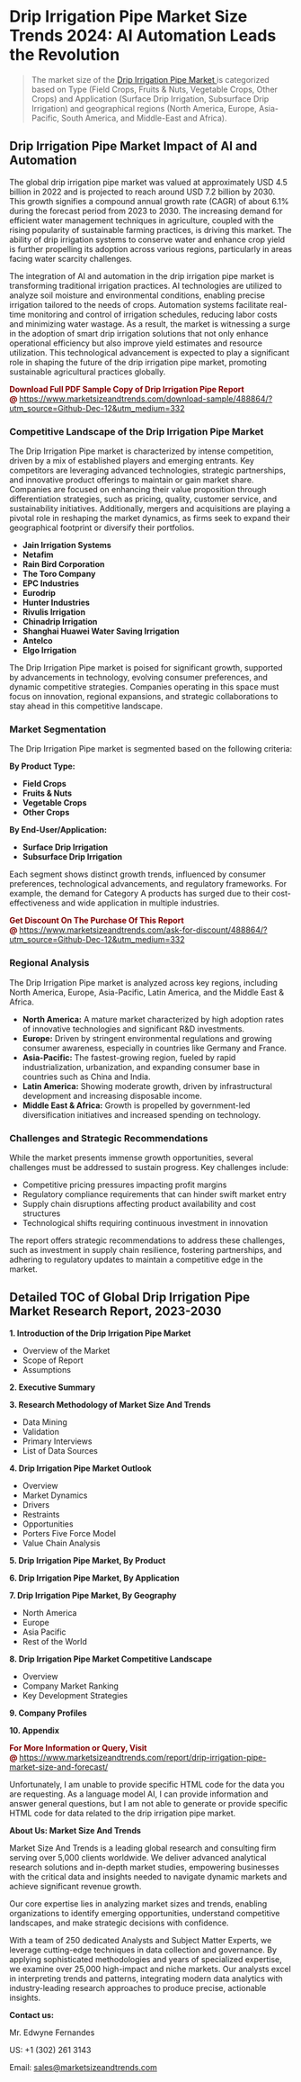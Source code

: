 <H1>Drip Irrigation Pipe Market Size Trends 2024: AI Automation Leads the Revolution</H1><blockquote><p>The market size of the <a href="https://www.marketsizeandtrends.com/download-sample/488864/?utm_source=Github-Dec-12&amp;utm_medium=332" target="_blank">Drip Irrigation Pipe Market </a>is categorized based on Type (Field Crops, Fruits & Nuts, Vegetable Crops, Other Crops) and Application (Surface Drip Irrigation, Subsurface Drip Irrigation) and geographical regions (North America, Europe, Asia-Pacific, South America, and Middle-East and Africa).</p></blockquote><p><h2>Drip Irrigation Pipe Market Impact of AI and Automation</h2><p>The global drip irrigation pipe market was valued at approximately USD 4.5 billion in 2022 and is projected to reach around USD 7.2 billion by 2030. This growth signifies a compound annual growth rate (CAGR) of about 6.1% during the forecast period from 2023 to 2030. The increasing demand for efficient water management techniques in agriculture, coupled with the rising popularity of sustainable farming practices, is driving this market. The ability of drip irrigation systems to conserve water and enhance crop yield is further propelling its adoption across various regions, particularly in areas facing water scarcity challenges.</p><p>The integration of AI and automation in the drip irrigation pipe market is transforming traditional irrigation practices. AI technologies are utilized to analyze soil moisture and environmental conditions, enabling precise irrigation tailored to the needs of crops. Automation systems facilitate real-time monitoring and control of irrigation schedules, reducing labor costs and minimizing water wastage. As a result, the market is witnessing a surge in the adoption of smart drip irrigation solutions that not only enhance operational efficiency but also improve yield estimates and resource utilization. This technological advancement is expected to play a significant role in shaping the future of the drip irrigation pipe market, promoting sustainable agricultural practices globally.</p></p><p><strong><span style="color: #800000;">Download Full PDF Sample Copy of Drip Irrigation Pipe Report @</span>&nbsp;</strong><a href="https://www.marketsizeandtrends.com/download-sample/488864/?utm_source=Github-Dec-12&amp;utm_medium=332">https://www.marketsizeandtrends.com/download-sample/488864/?utm_source=Github-Dec-12&amp;utm_medium=332</a></p><h3>Competitive Landscape of the Drip Irrigation Pipe Market</h3><p>The Drip Irrigation Pipe market is characterized by intense competition, driven by a mix of established players and emerging entrants. Key competitors are leveraging advanced technologies, strategic partnerships, and innovative product offerings to maintain or gain market share. Companies are focused on enhancing their value proposition through differentiation strategies, such as pricing, quality, customer service, and sustainability initiatives. Additionally, mergers and acquisitions are playing a pivotal role in reshaping the market dynamics, as firms seek to expand their geographical footprint or diversify their portfolios.</p><p><strong><p><ul><li>Jain Irrigation Systems </li><li> Netafim </li><li> Rain Bird Corporation </li><li> The Toro Company </li><li> EPC Industries </li><li> Eurodrip </li><li> Hunter Industries </li><li> Rivulis Irrigation </li><li> Chinadrip Irrigation </li><li> Shanghai Huawei Water Saving Irrigation </li><li> Antelco </li><li> Elgo Irrigation</p></li></ul></p></strong></p><p>The Drip Irrigation Pipe market is poised for significant growth, supported by advancements in technology, evolving consumer preferences, and dynamic competitive strategies. Companies operating in this space must focus on innovation, regional expansions, and strategic collaborations to stay ahead in this competitive landscape.</p><h3>Market Segmentation</h3><p>The Drip Irrigation Pipe market is segmented based on the following criteria:</p><p><strong>By Product Type:</strong></p><p><strong><p><ul><li>Field Crops </li><li> Fruits & Nuts </li><li> Vegetable Crops </li><li> Other Crops</p></li></ul></p></strong></p><p><strong>By End-User/Application:</strong></p><p><strong><p><ul><li>Surface Drip Irrigation </li><li> Subsurface Drip Irrigation</p></li></ul></p></strong></p><p>Each segment shows distinct growth trends, influenced by consumer preferences, technological advancements, and regulatory frameworks. For example, the demand for Category A products has surged due to their cost-effectiveness and wide application in multiple industries.</p><p><strong><span style="color: #800000;">Get Discount On The Purchase Of This Report @&nbsp;</span></strong><a href="https://www.marketsizeandtrends.com/ask-for-discount/488864/?utm_source=Github-Dec-12&amp;utm_medium=332">https://www.marketsizeandtrends.com/ask-for-discount/488864/?utm_source=Github-Dec-12&amp;utm_medium=332</a></p><h3>Regional Analysis</h3><p>The Drip Irrigation Pipe market is analyzed across key regions, including North America, Europe, Asia-Pacific, Latin America, and the Middle East &amp; Africa.</p><ul><li><strong>North America:</strong> A mature market characterized by high adoption rates of innovative technologies and significant R&amp;D investments.</li><li><strong>Europe:</strong> Driven by stringent environmental regulations and growing consumer awareness, especially in countries like Germany and France.</li><li><strong>Asia-Pacific:</strong> The fastest-growing region, fueled by rapid industrialization, urbanization, and expanding consumer base in countries such as China and India.</li><li><strong>Latin America:</strong> Showing moderate growth, driven by infrastructural development and increasing disposable income.</li><li><strong>Middle East &amp; Africa:</strong> Growth is propelled by government-led diversification initiatives and increased spending on technology.</li></ul><h3>Challenges and Strategic Recommendations</h3><p>While the market presents immense growth opportunities, several challenges must be addressed to sustain progress. Key challenges include:</p><ul><li>Competitive pricing pressures impacting profit margins</li><li>Regulatory compliance requirements that can hinder swift market entry</li><li>Supply chain disruptions affecting product availability and cost structures</li><li>Technological shifts requiring continuous investment in innovation</li></ul><p>The report offers strategic recommendations to address these challenges, such as investment in supply chain resilience, fostering partnerships, and adhering to regulatory updates to maintain a competitive edge in the market.</p><h2>Detailed TOC of Global Drip Irrigation Pipe Market Research Report, 2023-2030</h2><p><strong>1. Introduction of the Drip Irrigation Pipe Market</strong></p><ul><li>Overview of the Market</li><li>Scope of Report</li><li>Assumptions&nbsp;</li></ul><p><strong>2. Executive Summary</strong></p><p><strong>3. Research Methodology of <strong>Market Size And Trends</strong></strong></p><ul><li>Data Mining</li><li>Validation</li><li>Primary Interviews</li><li>List of Data Sources&nbsp;</li></ul><p><strong>4. Drip Irrigation Pipe Market Outlook</strong></p><ul><li>Overview</li><li>Market Dynamics</li><li>Drivers</li><li>Restraints</li><li>Opportunities</li><li>Porters Five Force Model</li><li>Value Chain Analysis&nbsp;</li></ul><p><strong>5. Drip Irrigation Pipe Market, By Product</strong></p><p><strong>6. Drip Irrigation Pipe Market, By Application</strong></p><p><strong>7. Drip Irrigation Pipe Market, By Geography</strong></p><ul><li>North America</li><li>Europe</li><li>Asia Pacific</li><li>Rest of the World&nbsp;</li></ul><p><strong>8. Drip Irrigation Pipe Market Competitive Landscape</strong></p><ul><li>Overview</li><li>Company Market Ranking</li><li>Key Development Strategies&nbsp;</li></ul><p><strong>9. Company Profiles</strong></p><p><strong>10. Appendix</strong></p><p><strong><span style="color: #800000;">For More Information or Query, Visit @&nbsp;</span></strong><a href="https://www.marketsizeandtrends.com/report/drip-irrigation-pipe-market-size-and-forecast/">https://www.marketsizeandtrends.com/report/drip-irrigation-pipe-market-size-and-forecast/</a></p><p>Unfortunately, I am unable to provide specific HTML code for the data you are requesting. As a language model AI, I can provide information and answer general questions, but I am not able to generate or provide specific HTML code for data related to the drip irrigation pipe market.</p><p><strong>About Us:&nbsp;Market Size And Trends</strong></p><p>Market Size And Trends&nbsp;is a leading global research and consulting firm serving over 5,000 clients worldwide. We deliver advanced analytical research solutions and in-depth market studies, empowering businesses with the critical data and insights needed to navigate dynamic markets and achieve significant revenue growth.</p><p>Our core expertise lies in analyzing market sizes and trends, enabling organizations to identify emerging opportunities, understand competitive landscapes, and make strategic decisions with confidence.</p><p>With a team of 250 dedicated Analysts and Subject Matter Experts, we leverage cutting-edge techniques in data collection and governance. By applying sophisticated methodologies and years of specialized expertise, we examine over 25,000 high-impact and niche markets. Our analysts excel in interpreting trends and patterns, integrating modern data analytics with industry-leading research approaches to produce precise, actionable insights.</p><p><strong>Contact us:</strong></p><p>Mr. Edwyne Fernandes</p><p>US: +1 (302) 261 3143</p><p>Email: <a href="mailto:sales@marketsizeandtrends.com">sales@marketsizeandtrends.com</a>&nbsp;</p>
